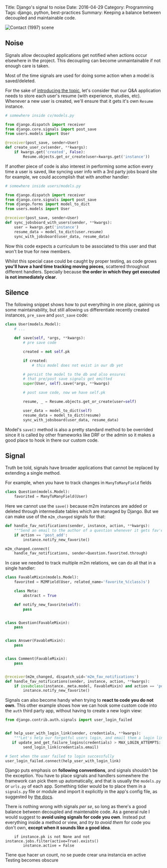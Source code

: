 Title: Django's signal to noise
Date: 2016-04-29
Category: Programming
Tags: django, python, best-practices
Summary: Keeping a balance between decoupled and maintainable code.

![Contact (1997) scene](/images/signal-to-noise-ratio.png "Contact (1997)")

## Noise

Signals allow decoupled applications get notified when actions occur elsewhere
in the project. This decoupling can become unmaintainable if not enough care
is taken.

Most of the time signals are used for doing some action when a model is
saved/deleted.

For the sake of [introducing the topic][2], let's consider that our Q&A
application needs to store each user's resume (with experience, studies, etc).
Whenever a new user is created, we'll ensure that it gets it's own `Resume`
instance.

```python
# somewhere inside cv/models.py

from django.dispatch import receiver
from django.core.signals import post_save
from users.models import User

@receiver(post_save, sender=User)
def create_user_cv(sender, **kwargs):
    if kwargs.get('created', False):
        Resume.objects.get_or_create(user=kwargs.get('instance'))
```

If another piece of code is also interest in performing some action every time a
user is saved, like syncing user info with a 3rd party jobs board site for
example, we could accomplish that with another handler:

```python
# somewhere inside users/models.py

from django.dispatch import receiver
from django.core.signals import post_save
from django.forms import model_to_dict
from users.models import User

@receiver(post_save, sender=User)
def sync_jobsboard_with_users(sender, **kwargs):
    user = kwargs.get('instance')
    resume_data = model_to_dict(user.resume)
    sync_with_jobsboard(user_data, resume_data)
```

Now this code expects a curriculum to be associated to this user and that won't
be true for new members.

Whilst this special case could be caught by proper testing, as code grows
**you'll have a hard time tracking moving pieces**, scattered throughout
different handlers. Specially because **the order in which they get executed is
not immediately clear**.


## Silence

The following snippet shows how to put everything in one place, gaining us some
maintainability, but still allowing us differentiate recently created instances,
`pre_save` and `post_save` code:

```python
class User(models.Model):
    # ...

    def save(self, *args, **kwargs):
        # pre save code

        created = not self.pk

        if created:
            # this model does not exist in our db yet

        # persist the model to the db and also ensures
        # that pre/post save signals get emitted
        super(User, self).save(*args, **kwargs)

        # post save code, now we have self.pk

        resume, _ = Resume.objects.get_or_create(user=self)

        user_data = model_to_dict(self)
        resume_data = model_to_dict(resume)
        sync_with_jobsboard(user_data, resume_data)
```

Model's `save()` method is also a pretty standard method to be overrided since
it is called by other frameworks like DRF or the admin so it makes a good place
to hook in there our custom code.


## Signal

Truth be told, signals have broader applications that cannot be replaced by
extending a single method.

For example, when you have to track changes in `ManyToManyField` fields

```python
class Question(models.Model):
    favorited = ManyToManyField(User)
```
Here we cannot use the `save()` because m2m instances are added or deleted
through intermediate tables which are managed by Django. But we can make use of
the `m2m_changed` signals for that: 

```python
def handle_fav_notifications(sender, instance, action, **kwargs):
    """Send an email to the author of a question whenever it gets fav'ed"""
    if action == 'post_add':
        instance.notify_new_favorite()

m2m_changed.connect(
    handle_fav_notifications, sender=Question.favorited.through)
```

In case we needed to track multiple m2m relations, we can do all that in a
single handler:

```python
class FavableMixin(models.Model):
    favorited = M2MField(User, related_name='favorite_%(class)s')

    class Meta:
        abstract = True

    def notify_new_favorite(self):
        pass


class Question(FavableMixin):
    pass


class Answer(FavableMixin):
    pass


class Comment(FavableMixin):
    pass


@receiver(m2m_changed, dispatch_uid='m2m_fav_notifications')
def handle_fav_notifications(sender, instance, action, **kwargs):
    if issubclass(instance._meta.model, FavableMixin) and action == 'post_add':
        instance.notify_new_favorite()
```

Signals can also become handy when trying to **react to code you do not own**.
This other example shows how we can hook some custom code into the `auth` third
party app, without having to create a new login view:

```python
from django.contrib.auth.signals import user_login_failed


def help_user_with_login_link(sender, credentials, **kwargs):
    """Let's help our forgetful users login, and email them a login link."""
   if update_and_get_failure_logins(credentials) > MAX_LOGIN_ATTEMPTS:
        send_login_link(credentials.email)

# Sent when the user failed to login successfully
user_login_failed.connect(help_user_with_login_link)
```

Django puts emphasis on **following conventions**, and signals shouldn't be the
exception. You have to place signals and handlers somewhere the framework can
pick them up automatically, and that is usually the `models.py` or `urls.py` of
each app. Something tidier would be to place them in a `signals.py` file or
module and import it explicitly in the app's config file, as suggested by
[the docs][1].

There is nothing wrong with signals *per se*, so long as there's a good balance
between decoupled and maintenable code. As a general rule I would suggest to
**avoid using signals for code you own**. Instead put everything inside a method
or view, and *try to avoid them* for code you don't own, **except when it sounds
like a good idea**.


[1]: https://docs.djangoproject.com/en/1.9/topics/signals/ "Django documentation"
[2]: https://twitter.com/hernantz/status/623293934857535488


```
    if instance.pk is not None and not instance.jobs.filter(active=True).exists()
        instance.active = False
```
Tiene que hacer un count, no se puede crear una instancia en active
Testing becomes obscure
